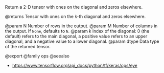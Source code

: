 Return a 2-D tensor with ones on the diagonal and zeros elsewhere.

@returns
    Tensor with ones on the k-th diagonal and zeros elsewhere.

@param N Number of rows in the output.
@param M Number of columns in the output. If `None`, defaults to `N`.
@param k Index of the diagonal: 0 (the default) refers to the main
    diagonal, a positive value refers to an upper diagonal,
    and a negative value to a lower diagonal.
@param dtype Data type of the returned tensor.

@export
@family ops
@seealso
+ <https://www.tensorflow.org/api_docs/python/tf/keras/ops/eye>
